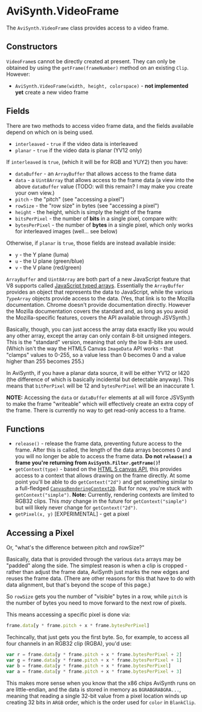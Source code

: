 AviSynth.VideoFrame
===================

The `AviSynth.VideoFrame` class provides access to a video frame.

Constructors
------------

`VideoFrame`s cannot be directly created at present. They can only be obtained
by using the `getFrame(frameNumber)` method on an existing `Clip`. However:

* `AviSynth.VideoFrame(width, height, colorspace)` - **not implemented yet**
  create a new video frame

Fields
------

There are two methods to access video frame data, and the fields available
depend on which on is being used.

* `interleaved` - `true` if the video data is interleaved
* `planar` - `true` if the video data is planar (YV12 only)

If `interleaved` is `true`, (which it will be for RGB and YUY2) then you have:

* `dataBuffer` - an `ArrayBuffer` that allows access to the frame data
* `data` - a `Uint8Array` that allows access to the frame data (a view into the
  above `dataBuffer` value (TODO: will this remain? I may make you create your
  own view.)
* `pitch` - the "pitch" (see "accessing a pixel")
* `rowSize` - the "row size" in bytes (see "accessing a pixel")
* `height` - the height, which is simply the height of the frame
* `bitsPerPixel` - the number of **bits** in a single pixel, compare with:
* `bytesPerPixel` - the number of **bytes** in a single pixel, which only works
  for interleaved images (well... see below)

Otherwise, if `planar` is `true`, those fields are instead available inside:

* `y` - the Y plane (luma)
* `u` - the U plane (green/blue)
* `v` - the V plane (red/green)

`ArrayBuffer` and `Uint8Array` are both part of a new JavaScript feature that V8
supports called [JavaScript typed arrays](https://developer.mozilla.org/en-US/docs/Web/JavaScript/Typed_arrays).
Essentially the `ArrayBuffer` provides an object that represents the data to
JavaScript, while the various <code><var>Type</var>Array</code> objects provide
access to the data. (Yes, that link is to the Mozilla documentation. Chrome
doesn't provide documentation directly. However the Mozilla documentation covers
the standard and, as long as you avoid the Mozilla-specific features, covers the
API available through JSVSynth.)

Basically, though, you can just access the array data exactly like you would any
other array, except the array can only contain 8-bit unsigned integers. This
is the "standard" version, meaning that only the low 8-bits are used. (Which
isn't the way the HTML5 Canvas `ImageData` API works - that "clamps" values to
0-255, so a value less than 0 becomes 0 and a value higher than 255 becomes
255.)

In AviSynth, if you have a planar data source, it will be either YV12 or I420
(the difference of which is basically incidental but detectable anyway). This
means that `bitPerPixel` will be 12 and `bytesPerPixel` will be an inaccurate
1.

**NOTE:** Accessing the `data` or `dataBuffer` elements at all will force
JSVSynth to make the frame "writeable" which will effectively create an extra
copy of the frame. There is currently no way to get read-only access to a frame.

Functions
---------

* `release()` - release the frame data, preventing future access to the frame.
  After this is called, the length of the data arrays becomes 0 and you will no
  longer be able to access the frame data. **Do not `release()` a frame you're
  returning from `AviSynth.Filter.getFrame()`!**
* `getContext(type)` - based on the [HTML 5 canvas
  API](http://www.whatwg.org/specs/web-apps/current-work/multipage/the-canvas-element.html),
  this provides access to a context that allows drawing on the frame directly.
  At some point you'll be able to do `getContext("2d")` and get something
  similar to a full-fledged
  [`CanvasRenderingContext2D`](http://www.whatwg.org/specs/web-apps/current-work/multipage/the-canvas-element.html#canvasrenderingcontext2d).
  But for now, you're stuck with `getContext("simple")`. **Note:** Currently,
  rendering contexts are limited to RGB32 clips. This *may* change in the
  future for `getContext("simple")` but will likely never change for
  `getContext("2d")`.
* `getPixel(x, y)` [EXPERIMENTAL] - get a pixel

Accessing a Pixel
-----------------

Or, "what's the difference between pitch and rowSize?"

Basically, data that is provided through the various `data` arrays may be
"padded" along the side. The simplest reason is when a clip is cropped - rather
than adjust the frame data, AviSynth just marks the new edges and reuses the
frame data. (There are other reasons for this that have to do with data
alignment, but that's beyond the scope of this page.)

So `rowSize` gets you the number of "visible" bytes in a row, while `pitch` is
the number of bytes you need to move forward to the next row of pixels.

This means accessing a specific pixel is done via:

```javascript
frame.data[y * frame.pitch + x * frame.bytesPerPixel]
```

Techincally, that just gets you the first byte. So, for example, to access all
four channels in an RGB32 clip (RGBA), you'd use:

```javascript
var r = frame.data[y * frame.pitch + x * frame.bytesPerPixel + 2]
var g = frame.data[y * frame.pitch + x * frame.bytesPerPixel + 1]
var b = frame.data[y * frame.pitch + x * frame.bytesPerPixel]
var a = frame.data[y * frame.pitch + x * frame.bytesPerPixel + 3]
```

This makes more sense when you know that the x86 chips AviSynth runs on are
little-endian, and the data is stored in memory as `BGRABGRABGRA...`, meaning
that reading a single 32-bit value from a pixel location winds up creating 32
bits in `ARGB` order, which is the order used for `color` in `BlankClip`.
